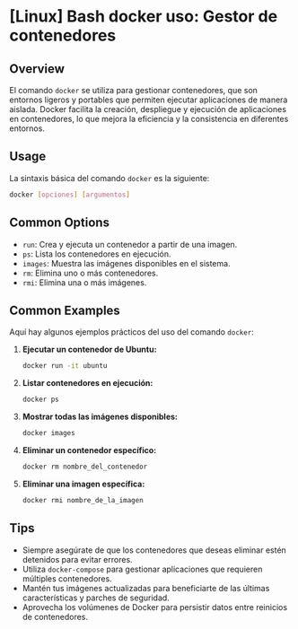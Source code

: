 # [Linux] Bash docker uso: Gestor de contenedores

## Overview
El comando `docker` se utiliza para gestionar contenedores, que son entornos ligeros y portables que permiten ejecutar aplicaciones de manera aislada. Docker facilita la creación, despliegue y ejecución de aplicaciones en contenedores, lo que mejora la eficiencia y la consistencia en diferentes entornos.

## Usage
La sintaxis básica del comando `docker` es la siguiente:

```bash
docker [opciones] [argumentos]
```

## Common Options
- `run`: Crea y ejecuta un contenedor a partir de una imagen.
- `ps`: Lista los contenedores en ejecución.
- `images`: Muestra las imágenes disponibles en el sistema.
- `rm`: Elimina uno o más contenedores.
- `rmi`: Elimina una o más imágenes.

## Common Examples
Aquí hay algunos ejemplos prácticos del uso del comando `docker`:

1. **Ejecutar un contenedor de Ubuntu:**
   ```bash
   docker run -it ubuntu
   ```

2. **Listar contenedores en ejecución:**
   ```bash
   docker ps
   ```

3. **Mostrar todas las imágenes disponibles:**
   ```bash
   docker images
   ```

4. **Eliminar un contenedor específico:**
   ```bash
   docker rm nombre_del_contenedor
   ```

5. **Eliminar una imagen específica:**
   ```bash
   docker rmi nombre_de_la_imagen
   ```

## Tips
- Siempre asegúrate de que los contenedores que deseas eliminar estén detenidos para evitar errores.
- Utiliza `docker-compose` para gestionar aplicaciones que requieren múltiples contenedores.
- Mantén tus imágenes actualizadas para beneficiarte de las últimas características y parches de seguridad.
- Aprovecha los volúmenes de Docker para persistir datos entre reinicios de contenedores.